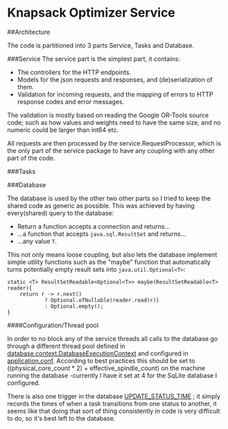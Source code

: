 # Knapsack Optimizer Service

##Architecture

The code is partitioned into 3 parts Service, Tasks and Database.

###Service
The service part is the simplest part, it contains:
 
 * The controllers for the HTTP endpoints. 
 * Models for the json requests and responses, and (de)serialization of them.
 * Validation for incoming requests, and the mapping of errors to HTTP response codes and error messages.
 
The validation is mostly based on reading the Google OR-Tools source code; 
such as how values and weights need to have the same size, 
and no numeric could be larger than int64 etc.

All requests are then processed by the service.RequestProcessor, which is the only part of the service package 
to have any coupling with any other part of the code.

###Tasks



###Database

The database is used by the other two other parts so I tried to keep the shared code as generic as possible. 
This was achieved by having every(shared) query to the database:

* Return a function accepts a connection and returns...
* ...a function that accepts `java.sql.ResultSet` and returns...
* ...any value `T`.

This not only means loose coupling, but also lets the database implement simple utility functions
such as the "maybe" function that automatically turns potentially empty result sets into `java.util.Optional<T>`:

    static <T> ResultSetReadable<Optional<T>> maybe(ResultSetReadable<T> reader){
        return r -> r.next()
                ? Optional.ofNullable(reader.read(r))
                : Optional.empty();
    }

####Configuration/Thread pool

In order to no block any of the service threads all calls to the database go through a 
different thread pool defined in [database.context.DatabaseExecutionContext](https://github.com/Raudbjorn/knapsack-optimizer-service/blob/master/app/database/context/DatabaseExecutionContext.java) and configured in 
[application.conf](https://github.com/Raudbjorn/knapsack-optimizer-service/blob/master/conf/application.conf).
According to best practices this should be set to ((physical_core_count * 2) + effective_spindle_count)
on the machine running the database -currently I have it set at 4 for the SqLite database I configured.

There is also one trigger in the database [UPDATE_STATUS_TIME](https://github.com/Raudbjorn/knapsack-optimizer-service/blob/master/conf/database/UPDATE_STATUS_TIME.sql)
; it simply records the times of when a task transitions from one status to another, 
it seems like that doing that sort of thing consistently in code is very difficult to do, so it's best left to the database.


